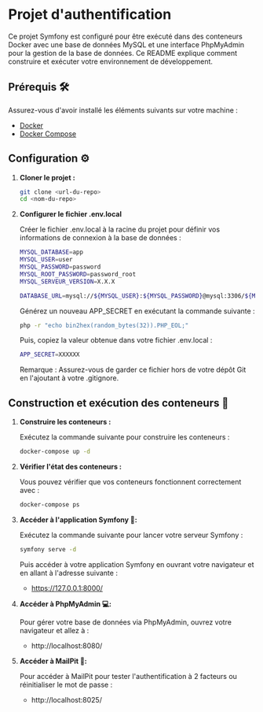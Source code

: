# Projet d'authentification

Ce projet Symfony est configuré pour être exécuté dans des conteneurs Docker avec une base de données MySQL et une interface PhpMyAdmin pour la gestion de la base de données. Ce README explique comment construire et exécuter votre environnement de développement.

## Prérequis 🛠️

Assurez-vous d'avoir installé les éléments suivants sur votre machine :

- [Docker](https://www.docker.com/get-started)
- [Docker Compose](https://docs.docker.com/compose/)

## Configuration ⚙️

1. **Cloner le projet :**

   ```bash
   git clone <url-du-repo>
   cd <nom-du-repo>
2. **Configurer le fichier .env.local**

    Créer le fichier .env.local à la racine du projet pour définir vos informations de connexion à la base de données :
    ```bash
    MYSQL_DATABASE=app
    MYSQL_USER=user
    MYSQL_PASSWORD=password
    MYSQL_ROOT_PASSWORD=password_root
    MYSQL_SERVEUR_VERSION=X.X.X

    DATABASE_URL=mysql://${MYSQL_USER}:${MYSQL_PASSWORD}@mysql:3306/${MYSQL_DATABASE}?serverVersion=${MYSQL_SERVEUR_VERSION}
    ```
    Générez un nouveau APP_SECRET en exécutant la commande suivante : 
    ```bash
    php -r "echo bin2hex(random_bytes(32)).PHP_EOL;"
    ```

    Puis, copiez la valeur obtenue dans votre fichier .env.local : 
    ```bash
    APP_SECRET=XXXXXX
    ```

    Remarque : Assurez-vous de garder ce fichier hors de votre dépôt Git en l'ajoutant à votre .gitignore.

## Construction et exécution des conteneurs 🐋

1. **Construire les conteneurs :**
   
   Exécutez la commande suivante pour construire les conteneurs :
    ```bash
   docker-compose up -d
   ```

2. **Vérifier l'état des conteneurs :**
   
   Vous pouvez vérifier que vos conteneurs fonctionnent correctement avec :
   ```bash
   docker-compose ps
   ```

3. **Accéder à l'application Symfony 🎼:**


   Exécutez la commande suivante pour lancer votre serveur Symfony :
    ```bash
   symfony serve -d
   ```
   
   Puis accéder à votre application Symfony en ouvrant votre navigateur et en allant à l'adresse suivante :

   - https://127.0.0.1:8000/
   
4. **Accéder à PhpMyAdmin 💻:**
   
   Pour gérer votre base de données via PhpMyAdmin, ouvrez votre navigateur et allez à :
   - http://localhost:8080/

5. **Accéder à MailPit 📧:**
   
   Pour accéder à MailPit pour tester l'authentification à 2 facteurs ou réinitialiser le mot de passe : 
   - http://localhost:8025/